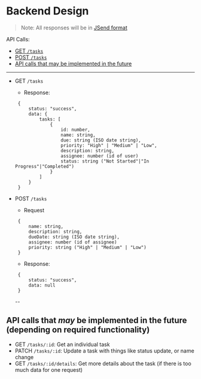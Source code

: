 # Backend Design

> Note: All responses will be in [JSend format](https://github.com/omniti-labs/jsend)

API Calls:

-  [GET `/tasks`](#get-tasks)
-  [POST `/tasks`](#post-tasks)
-  [API calls that may be implemented in the future](#future)

---

<a id="get-tasks"></a>

-  GET `/tasks`

   -  Response:

   ```
   	{
   		status: "success",
   		data: {
   			tasks: [
   				{
   					id: number,
   					name: string,
   					due: string (ISO date string),
   					priority: "High" | "Medium" | "Low",
   					description: string,
   					assignee: number (id of user)
   					status: string ("Not Started"|"In Progress"|"Completed")
   				}
   			]
   		}
   	}
   ```

<a id="post-tasks"></a>

-  POST `/tasks`

   -  Request

   ```
   	{
   		name: string,
   		description: string,
   		dueDate: string (ISO date string),
   		assignee: number (id of assignee)
   		priority: string ("High" | "Medium" | "Low")
   	}
   ```

   -  Response:

   ```
   	{
   		status: "success",
   		data: null
   	}
   ```

   --

<a id="future"></a>

## API calls that _may_ be implemented in the future (depending on required functionality)

-  GET `/tasks/:id`: Get an individual task
-  PATCH `/tasks/:id`: Update a task with things like status update, or name change
-  GET `/tasks/:id/details`: Get more details about the task (if there is too much data for one request)
